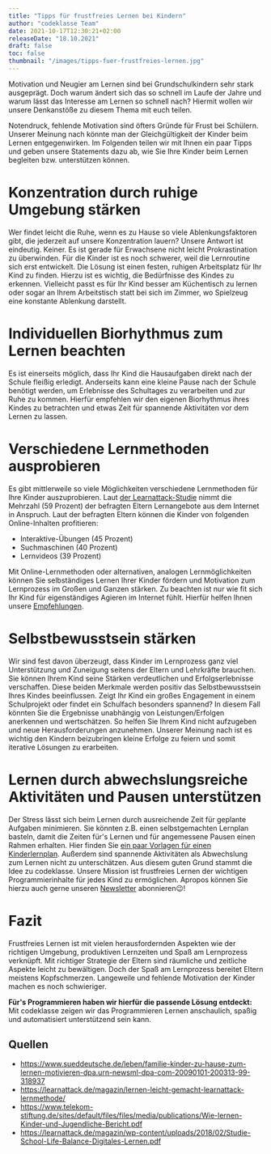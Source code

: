 ```yaml
---
title: "Tipps für frustfreies Lernen bei Kindern"
author: "codeklasse Team"
date: 2021-10-17T12:30:21+02:00
releaseDate: "18.10.2021"
draft: false
toc: false
thumbnail: "/images/tipps-fuer-frustfreies-lernen.jpg"
---
```


Motivation und Neugier am Lernen sind bei Grundschulkindern sehr stark ausgeprägt.
Doch warum ändert sich das so schnell im Laufe der Jahre und warum lässt das Interesse am Lernen so schnell nach? 
Hiermit wollen wir unsere Denkanstöße zu diesem Thema mit euch teilen. 
<!--more-->

Notendruck, fehlende Motivation sind öfters Gründe für Frust bei Schülern. 
Unserer Meinung nach könnte man der Gleichgültigkeit der Kinder beim Lernen entgegenwirken. 
Im Folgenden teilen wir mit Ihnen ein paar Tipps und geben unsere Statements dazu ab, wie Sie Ihre Kinder beim Lernen begleiten bzw. unterstützen können. 

# Konzentration durch ruhige Umgebung stärken 

Wer findet leicht die Ruhe, wenn es zu Hause so viele Ablenkungsfaktoren gibt, die jederzeit auf unsere Konzentration lauern? 
Unsere Antwort ist eindeutig. 
Keiner. 
Es ist gerade für Erwachsene nicht leicht Prokrastination zu überwinden. 
Für die Kinder ist es noch schwerer, weil die Lernroutine sich erst entwickelt. 
Die Lösung ist einen festen, ruhigen Arbeitsplatz für Ihr Kind zu finden.
Hierzu ist es wichtig, die Bedürfnisse des Kindes zu erkennen. 
Vielleicht passt es für Ihr Kind besser am Küchentisch zu lernen oder sogar an Ihrem Arbeitstisch statt bei sich im Zimmer, wo Spielzeug eine konstante Ablenkung darstellt. 

# Individuellen Biorhythmus zum Lernen beachten 

Es ist einerseits möglich, dass Ihr Kind die Hausaufgaben direkt nach der Schule fleißig erledigt. 
Anderseits kann eine kleine Pause nach der Schule benötigt werden, um Erlebnisse des Schultages zu verarbeiten und zur Ruhe zu kommen. 
Hierfür empfehlen wir den eigenen Biorhythmus ihres Kindes zu betrachten und etwas Zeit für spannende Aktivitäten vor dem Lernen zu lassen. 

# Verschiedene Lernmethoden ausprobieren 

Es gibt mittlerweile so viele Möglichkeiten verschiedene Lernmethoden für Ihre Kinder auszuprobieren. 
Laut <a href = "https://learnattack.de/magazin/wp-content/uploads/2018/02/Studie-School-Life-Balance-Digitales-Lernen.pdf" target="_blank">der Learnattack-Studie</a> nimmt die Mehrzahl (59 Prozent) der befragten Eltern Lernangebote aus dem Internet in Anspruch. 
Laut der befragten Eltern können die Kinder von folgenden Online-Inhalten profitieren:

* Interaktive-Übungen (45 Prozent)
* Suchmaschinen (40 Prozent)
* Lernvideos (39 Prozent)

Mit Online-Lernmethoden oder alternativen, analogen Lernmöglichkeiten können Sie selbständiges Lernen Ihrer Kinder fördern und Motivation zum Lernprozess im Großen und Ganzen stärken. 
Zu beachten ist nur wie fit sich Ihr Kind für eigenständiges Agieren im Internet fühlt. 
Hierfür helfen Ihnen unsere <a href = "https://codeklasse.de/blog/medienkompetenz-von-grundschulkindern/"  target="_blank">Empfehlungen</a>.

# Selbstbewusstsein stärken 

Wir sind fest davon überzeugt, dass Kinder im Lernprozess ganz viel Unterstützung und Zuneigung seitens der Eltern und Lehrkräfte brauchen. 
Sie können Ihrem Kind seine Stärken verdeutlichen und Erfolgserlebnisse verschaffen.
Diese beiden Merkmale werden positiv das Selbstbewusstsein Ihres Kindes beeinflussen. 
Zeigt Ihr Kind ein großes Engagement in einem Schulprojekt oder findet ein Schulfach besonders spannend? 
In diesem Fall könnten Sie die Ergebnisse unabhängig von Leistungen/Erfolgen anerkennen und  wertschätzen. 
So helfen Sie Ihrem Kind nicht aufzugeben und neue Herausforderungen anzunehmen. 
Unserer Meinung nach ist es wichtig den Kindern beizubringen kleine Erfolge zu feiern und somit iterative Lösungen zu erarbeiten. 

# Lernen durch abwechslungsreiche Aktivitäten und Pausen unterstützen 

Der Stress lässt sich beim Lernen durch ausreichende Zeit für geplante Aufgaben minimieren. 
Sie könnten z.B. einen selbstgemachten Lernplan basteln, damit die Zeiten für's Lernen und für angemessene Pausen einen Rahmen erhalten. 
Hier finden Sie <a href = "https://www.pinterest.de/search/pins/?rs=ac&len=2&q=lernplan%20vorlage%20kinder&eq=lernplan%20kinder&etslf=3860&term_meta[]=lernplan%7Cautocomplete%7C2&term_meta[]=vorlage%7Cautocomplete%7C2&term_meta[]=kinder%7Cautocomplete%7C2" target="_blank">ein paar Vorlagen für einen Kinderlernplan</a>. 
Außerdem sind spannende Aktivitäten als Abwechslung zum Lernen nicht zu unterschätzen. 
Aus diesem guten Grund stammt die Idee zu codeklasse.
Unsere Mission ist frustfreies Lernen der wichtigen Programmierinhalte für jedes Kind zu ermöglichen. 
Apropos können Sie hierzu auch gerne unseren <a href="https://codeklasse.de/#contact" target="_blank">Newsletter</a> abonnieren😉!

# Fazit 

Frustfreies Lernen ist mit vielen herausfordernden Aspekten wie der richtigen Umgebung, produktiven Lernzeiten und Spaß am Lernprozess verknüpft.
Mit richtiger Strategie der Eltern sind räumliche und zeitliche Aspekte leicht zu bewältigen.
Doch der Spaß am Lernprozess bereitet Eltern meistens Kopfschmerzen.
Langeweile und fehlende Motivation der Kinder machen es noch schwieriger.

**Für's Programmieren haben wir hierfür die passende Lösung entdeckt:**
Mit codeklasse zeigen wir das Programmieren Lernen anschaulich, spaßig und automatisiert unterstützend sein kann. 

## Quellen 

* https://www.sueddeutsche.de/leben/familie-kinder-zu-hause-zum-lernen-motivieren-dpa.urn-newsml-dpa-com-20090101-200313-99-318937
* https://learnattack.de/magazin/lernen-leicht-gemacht-learnattack-lernmethode/
* https://www.telekom-stiftung.de/sites/default/files/files/media/publications/Wie-lernen-Kinder-und-Jugendliche-Bericht.pdf
* https://learnattack.de/magazin/wp-content/uploads/2018/02/Studie-School-Life-Balance-Digitales-Lernen.pdf
